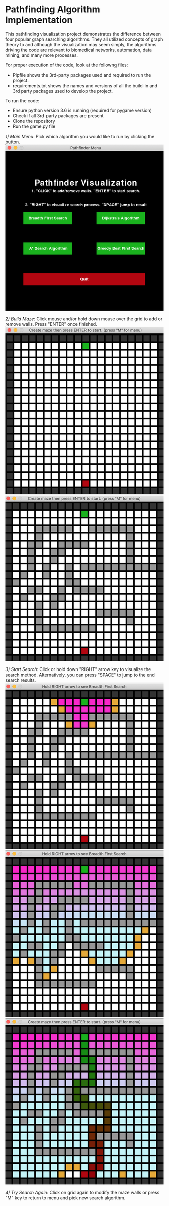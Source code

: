 # Pathfinding Algorithm Implementation 

This pathfinding visualization project demonstrates the difference between four popular graph searching algorithms. They all utilized concepts of graph theory to and although the visualization may seem simply, the algorithms driving the code are relevant to biomedical networks, automation, data mining, and many more processes. 

For proper execution of the code, look at the followng files:
- Pipfile shows the 3rd-party packages used and required to run the project. 
- requirements.txt shows the names and versions of all the build-in and 3rd party packages used to develop the project.

To run the code:
- Ensure python version 3.6 is running (required for pygame version)
- Check if all 3rd-party packages are present
- Clone the repository
- Run the game.py file 

*1) Main Menu*: Pick which algorithm you would like to run by clicking the button.
![picture](images/pathmenu.png)

*2) Build Maze*: Click mouse and/or hold down mouse over the grid to add or remove walls. Press "ENTER" once finished.
![picture](images/pathgridblank.png)
![picture](images/pathgridmaze.png)

*3) Start Search*: Click or hold down "RIGHT" arrow key to visualize the search method. Alternatively, you can press "SPACE" to jump to the end search results.
![picture](images/pathsearch1.png)
![picture](images/pathsearch2.png)
![picture](images/pathsearch3.png)

*4) Try Search Again*: Click on grid again to modify the maze walls or press "M" key to return to menu and pick new search algorithm.

